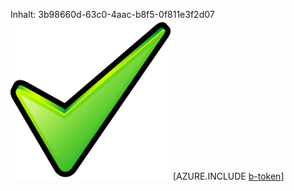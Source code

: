 Inhalt: 3b98660d-63c0-4aac-b8f5-0f811e3f2d07![Bild](26e4d78b-2447-4ba8-a700-e60d2415221a.png)
[AZURE.INCLUDE [b-token](bac6d564-9d81-447b-932e-189a4fb13896.md)]
